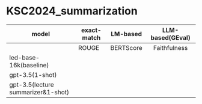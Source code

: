 # KSC2024_summarization

|model|exact-match|LM-based|LLM-based(GEval)|
|--------|---|---|:---------:|
|      |ROUGE|BERTScore|Faithfulness|Completeness|Conciseness|
|led-base-16k(baseline)|||||
|gpt-3.5(1-shot)|||||
|gpt-3.5(lecture summarizer&1-shot)|||||
